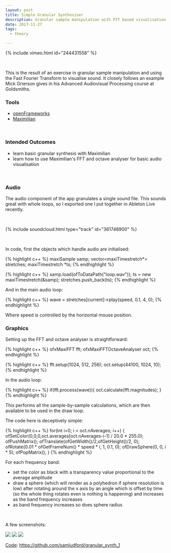```yaml
---
layout: post
title: Simple Granular Synthesiser
description: Granular sample manipulation with FFT based visualisation
date: 2017-11-27
tags:
  - theory

---
```


{% include vimeo.html id="244431558" %}

<br />

This is the result of an exercise in granular sample manipulation and using the Fast Fourier Transform to visualise sound. It closely follows an example Mick Grierson gives in his Advanced Audiovisual Processing course at Goldsmiths.

### Tools
- <a href="http://openframeworks.cc/">openFrameworks</a>
- <a href="https://github.com/micknoise/Maximilian">Maximilian</a>

<br />

### Intended Outcomes
- learn basic granular synthesis with Maximilian
- learn how to use Maximilian's FFT and octave analyser for basic audio visualisation

<br />

### Audio

The audio component of the app granulates a single sound file. This sounds great with whole loops, so I exported one I put together in Ableton Live recently.

<br />

{% include soundcloud.html type="track" id="361748900" %}

<br />

In code, first the objects which handle audio are initialised:

{% highlight c++ %}
maxiSample samp;
vector<maxiTimestretch<grainPlayerWin>*> stretches;
maxiTimestretch<grainPlayerWin> *ts;
{% endhighlight %}

{% highlight c++ %}
samp.load(ofToDataPath("loop.wav"));
ts = new maxiTimestretch<grainPlayerWin>(&samp);
stretches.push_back(ts);
{% endhighlight %}

And in the main audio loop:

{% highlight c++ %}
wave = stretches[current]->play(speed, 0.1, 4, 0);
{% endhighlight %}

Where speed is controlled by the horizontal mouse position.

### Graphics

Setting up the FFT and octave analyser is straightforward:

{% highlight c++ %}
ofxMaxiFFT fft;
ofxMaxiFFTOctaveAnalyser oct;
{% endhighlight %}

{% highlight c++ %}
fft.setup(1024, 512, 256);
oct.setup(44100, 1024, 10);
{% endhighlight %}

In the audio loop:

{% highlight c++ %}
if(fft.process(wave)){
  oct.calculate(fft.magnitudes);
}
{% endhighlight %}

This performs all the sample-by-sample calculations, which are then available to be used in the draw loop.

The code here is deceptively simple:

{% highlight c++ %}
for(int i=0; i < oct.nAverages; i++) {
  ofSetColor(0,0,0,oct.averages[oct.nAverages-i-1] / 20.0 * 255.0);
  ofPushMatrix();
  ofTranslate(ofGetWidth()/2,ofGetHeight()/2, 0);
  ofRotate(0.01 * ofGetFrameNum() * speed * i, 1, 0.1, 0);
  ofDrawSphere(0, 0, i * 5);
  ofPopMatrix();
}
{% endhighlight %}

For each frequency band:
- set the color as black with a transparency value proportional to the average amplitude
- draw a sphere (which will render as a polyhedron if sphere resolution is low) after rotating around the x axis by an angle which is offset by time (so the whole thing rotates even is nothing is happening) and increases as the band frequency increases
- as band frequency increases so does sphere radius

<br />

A few screenshots:

<img src="{{site.url}}/assets/images/granular_synth/572.png">  

<img src="{{site.url}}/assets/images/granular_synth/497.png">

<img src="{{site.url}}/assets/images/granular_synth/806.png">  

<br />

<u>Code</u>: <a href="https://github.com/samludford/granular_synth_1">https://github.com/samludford/granular_synth_1</a>
